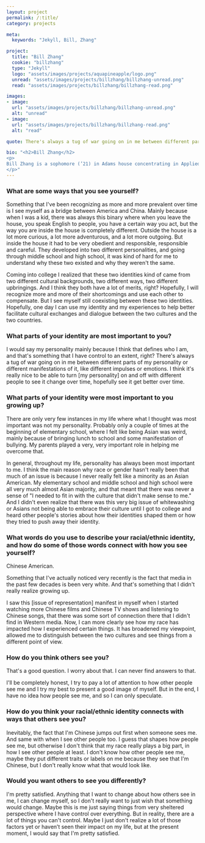 ```yaml
---
layout: project
permalink: /:title/
category: projects

meta:
  keywords: "Jekyll, Bill, Zhang"

project:
  title: "Bill Zhang"
  cookie: "billzhang"
  type: "Jekyll"
  logo: "assets/images/projects/aquapineapple/logo.png"
  unread: "assets/images/projects/billzhang/billzhang-unread.png"
  read: "assets/images/projects/billzhang/billzhang-read.png"

images:
- image:
  url: "assets/images/projects/billzhang/billzhang-unread.png"
  alt: "unread"
- image:
  url: "assets/images/projects/billzhang/billzhang-read.png"
  alt: "read"

quote: There's always a tug of war going on in me between different parts of my personality or different manifestations of it.

bio: "<h2>Bill Zhang</h2>
<p>
Bill Zhang is a sophomore (’21) in Adams house concentrating in Applied Math, Computer Science, and Economics. He was born and raised in Atlanta, Georgia. At one time or another, Bill has been involved in the Harvard Financial Analysts Club, Harvard Computing Society, Datamatch, Chinese Students Association, Board Game Club, Chess Club, and Club Tennis.
</p>"
---
```


<h3>What are some ways that you see yourself?</h3>
<p>
Something that I've been recognizing as more and more prevalent over time is I see myself as a bridge between America and China. Mainly because when I was a kid, there was always this binary where when you leave the house, you speak English to people, you have a certain way you act, but the way you are inside the house is completely different. Outside the house is a lot more curious, a lot more adventurous, and a lot more outgoing. But inside the house it had to be very obedient and responsible, responsible and careful. They developed into two different personalities, and going through middle school and high school, it was kind of hard for me to understand why these two existed and why they weren't the same.
</p><p>
Coming into college I realized that these two identities kind of came from two different cultural backgrounds, two different ways, two different upbringings. And I think they both have a lot of merits, right? Hopefully, I will recognize more and more of their shortcomings and use each other to compensate. But I see myself still coexisting between these two identities. Hopefully, one day I can use my identity and my experiences to help better facilitate cultural exchanges and dialogue between the two cultures and the two countries.
</p>

<h3>What parts of your identity are most important to you?</h3>
<p>
I would say my personality mainly because I think that defines who I am, and that's something that I have control to an extent, right? There's always a tug of war going on in me between different parts of my personality or different manifestations of it, like different impulses or emotions. I think it's really nice to be able to turn [my personality] on and off with different people to see it change over time, hopefully see it get better over time.
</p>

<h3>What parts of your identity were most important to you growing up?</h3>
<p>
There are only very few instances in my life where what I thought was most important was not my personality. Probably only a couple of times at the beginning of elementary school, where I felt like being Asian was weird, mainly because of bringing lunch to school and some manifestation of bullying. My parents played a very, very important role in helping me overcome that.
<p></p>
In general, throughout my life, personality has always been most important to me. I think the main reason why race or gender hasn't really been that much of an issue is because I never really felt like a minority as an Asian American. My elementary school and middle school and high school were all very much almost Asian majority, and that meant that there was never a sense of "I needed to fit in with the culture that didn't make sense to me." And I didn't even realize that there was this very big issue of whitewashing or Asians not being able to embrace their culture until I got to college and heard other people's stories about how their identities shaped them or how they tried to push away their identity.
</p>

<h3>What words do you use to describe your racial/ethnic identity, and how do some of those words connect with how you see yourself?</h3>
<p>
Chinese American.
</p><p>
Something that I've actually noticed very recently is the fact that media in the past few decades is been very white. And that's something that I didn't really realize growing up.
</p><p>
I saw this [issue of representation] manifest in myself when I started watching more Chinese films and Chinese TV shows and listening to Chinese songs, that there was some sort of connection there that I didn't find in Western media. Now, I can more clearly see how my race has impacted how I experienced certain things. It has broadened my viewpoint, allowed me to distinguish between the two cultures and see things from a different point of view.
</p>

<h3>How do you think others see you?</h3>
<p>
That's a good question. I worry about that. I can never find answers to that.
</p><p>
I'll be completely honest, I try to pay a lot of attention to how other people see me and I try my best to present a good image of myself. But in the end, I have no idea how people see me, and so I can only speculate.
</p>

<h3>How do you think your racial/ethnic identity connects with ways that others see you?</h3>
<p>
Inevitably, the fact that I'm Chinese jumps out first when someone sees me. And same with when I see other people too.
I guess that shapes how people see me, but otherwise I don't think that my race really plays a big part, in how I see other people at least. I don't know how other people see me, maybe they put different traits or labels on me because they see that I'm Chinese, but I don't really know what that would look like.
</p>

<h3>Would you want others to see you differently?</h3>
<p>
I'm pretty satisfied. Anything that I want to change about how others see in me, I can change myself, so I don't really want to just wish that something would change. Maybe this is me just saying things from very sheltered perspective where I have control over everything. But in reality, there are a lot of things you can't control. Maybe I just don't realize a lot of those factors yet or haven’t seen their impact on my life, but at the present moment, I would say that I'm pretty satisfied.
</p>
